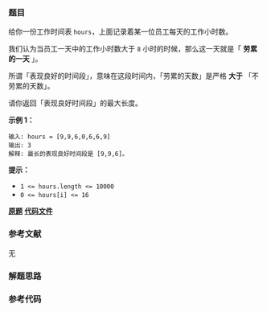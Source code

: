 ### 题目
给你一份工作时间表 `hours`，上面记录着某一位员工每天的工作小时数。

我们认为当员工一天中的工作小时数大于 `8` 小时的时候，那么这一天就是「 **劳累的一天** 」。

所谓「表现良好的时间段」，意味在这段时间内，「劳累的天数」是严格 **大于** 「不劳累的天数」。

请你返回「表现良好时间段」的最大长度。



**示例 1：**

    
    
    输入: hours = [9,9,6,0,6,6,9]
    输出: 3
    解释: 最长的表现良好时间段是 [9,9,6]。



**提示：**

  * `1 <= hours.length <= 10000`
  * `0 <= hours[i] <= 16`

 **[原题](https://leetcode-cn.com/problems/longest-well-performing-interval/)**    **[代码文件]()**


### 参考文献
无

### 解题思路




### 参考代码

```go


```




